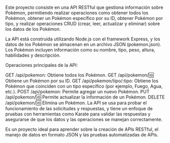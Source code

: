 Este proyecto consiste en una API RESTful que gestiona información sobre Pokémon, permitiendo realizar operaciones como obtener todos los Pokémon, obtener un Pokémon específico por su ID, obtener Pokémon por tipo, y realizar operaciones CRUD (crear, leer, actualizar y eliminar) sobre los datos de los Pokémon.

La API está construida utilizando Node.js con el framework Express, y los datos de los Pokémon se almacenan en un archivo JSON (pokemon.json). Los Pokémon incluyen información como su nombre, tipo, peso, altura, habilidades y descripción.

Operaciones principales de la API:

GET /api/pokemon: Obtiene todos los Pokémon.
GET /api/pokemon/:id: Obtiene un Pokémon por su ID.
GET /api/pokemon/tipo/:tipo: Obtiene los Pokémon que coinciden con un tipo específico (por ejemplo, Fuego, Agua, etc.).
POST /api/pokemon: Permite agregar un nuevo Pokémon.
PUT /api/pokemon/:id: Permite actualizar la información de un Pokémon.
DELETE /api/pokemon/:id: Elimina un Pokémon.
La API se usa para probar el funcionamiento de las solicitudes y respuestas, y tiene un enfoque de pruebas con herramientas como Karate para validar las respuestas y asegurarse de que los datos y las operaciones se manejan correctamente.

Es un proyecto ideal para aprender sobre la creación de APIs RESTful, el manejo de datos en formato JSON y las pruebas automatizadas de APIs.
